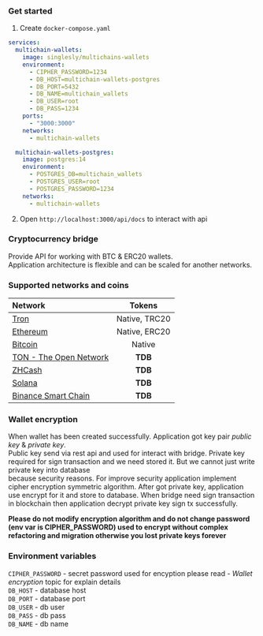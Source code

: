 ### Get started
1. Create `docker-compose.yaml`  

```yaml
services:
  multichain-wallets:
    image: singlesly/multichains-wallets
    environment:
      - CIPHER_PASSWORD=1234
      - DB_HOST=multichain-wallets-postgres
      - DB_PORT=5432
      - DB_NAME=multichain_wallets
      - DB_USER=root
      - DB_PASS=1234
    ports:
      - "3000:3000"
    networks:
      - multichain-wallets

  multichain-wallets-postgres:
    image: postgres:14
    environment:
      - POSTGRES_DB=multichain_wallets
      - POSTGRES_USER=root
      - POSTGRES_PASSWORD=1234
    networks:
      - multichain-wallets
```
2. Open `http://localhost:3000/api/docs` to interact with api

### Cryptocurrency bridge

Provide API for working with BTC & ERC20 wallets.  
Application architecture is flexible and can be scaled for another networks.

### Supported networks and coins

| Network                                             |    Tokens     |
|:----------------------------------------------------|:-------------:|
| [Tron](https://tron.network/)                       | Native, TRC20 |
| [Ethereum](https://ethereum.org/en/)                | Native, ERC20 |
| [Bitcoin](https://developer.bitcoin.org/index.html) |    Native     |
| [TON - The Open Network](https://ton.org/)          |    **TDB**    |
| [ZHCash](https://zh.cash/)                          |    **TDB**    |
| [Solana](https://solana.com/)                       |    **TDB**    |
| [Binance Smart Chain](https://bscscan.com/)         |    **TDB**    |

### Wallet encryption


When wallet has been created successfully. Application got key pair *public key* & *private key*.  
Public key send via rest api and used for interact with bridge. 
Private key required for sign transaction and we need stored it. But we cannot just write private key into database  
because security reasons. For improve security application implement cipher encryption symmetric algorithm.
After got private key, application use encrypt for it and store to database. 
When bridge need sign transaction in blockchain then application decrypt private key sign tx successfully.

**Please do not modify encryption algorithm and do not change password (env var is CIPHER_PASSWORD) used
to encrypt without complex refactoring and migration otherwise you lost private keys forever**


### Environment variables

`CIPHER_PASSWORD` - secret password used for encyption please read - *Wallet encryption* topic for explain details  
`DB_HOST` - database host   
`DB_PORT` - database port  
`DB_USER` - db user  
`DB_PASS` - db pass  
`DB_NAME` - db name 
